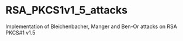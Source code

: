 # RSA_PKCS1v1_5_attacks
Implementation of Bleichenbacher, Manger and Ben-Or attacks on RSA PKCS#1 v1.5
